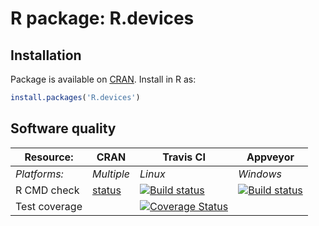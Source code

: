 # R package: R.devices


## Installation
Package is available on [CRAN](http://cran.r-project.org/package=R.devices).  Install in R as:
```r
install.packages('R.devices')
```


## Software quality

| Resource:     | CRAN        | Travis CI        | Appveyor         |
| ------------- | ------------------- | ---------------- | ---------------- |
| _Platforms:_  | _Multiple_          | _Linux_          | _Windows_        |
| R CMD check   | [status](http://cran.r-project.org/web/checks/check_results_R.devices.html) | <a href="https://travis-ci.org/HenrikBengtsson/R.devices"><img src="https://travis-ci.org/HenrikBengtsson/R.devices.svg?branch=master" alt="Build status"></a>    | <a href="https://ci.appveyor.com/project/HenrikBengtsson/r-devices"><img src="https://ci.appveyor.com/api/projects/status/github/HenrikBengtsson/R.devices" alt="Build status"></a> |
| Test coverage |                     | <a href="https://coveralls.io/r/HenrikBengtsson/R.devices"><img src="https://coveralls.io/repos/HenrikBengtsson/R.devices/badge.png?branch=develop" alt="Coverage Status"/></a> |                  |
